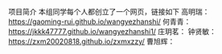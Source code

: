 项目简介
本组同学每个人都创立了一个网页，链接如下
高明瑞：https://gaoming-rui.github.io/wangyezhanshi/
何青青：https://jkkk47777.github.io/wangyezhanshi1/
庄玥茗：
钟贤敏：https://zxm20020818.github.io/zxmxzzy/
曹旭辉：

